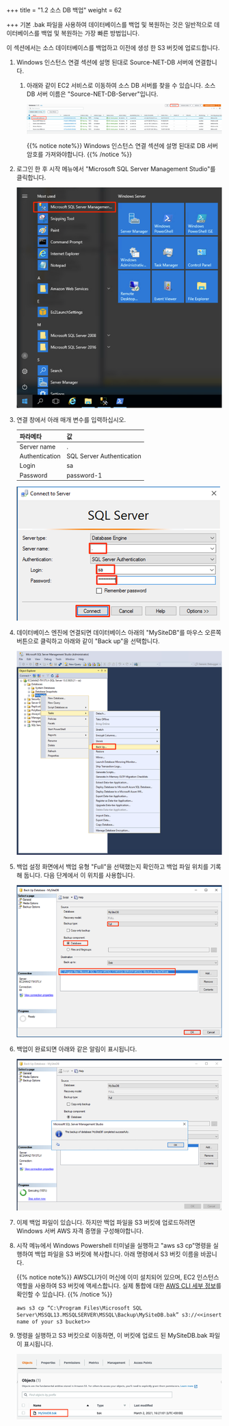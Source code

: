 +++
title = "1.2 소스 DB 백업"
weight = 62

+++
기본 .bak 파일을 사용하여 데이터베이스를 백업 및 복원하는 것은 일반적으로 데이터베이스를 백업 및 복원하는 가장 빠른 방법입니다.

이 섹션에서는 소스 데이터베이스를 백업하고 이전에 생성 한 S3 버킷에 업로드합니다.

1. Windows 인스턴스 연결 섹션에 설명 된대로 Source-NET-DB 서버에 연결합니다.

   1. 아래와 같이 EC2 서비스로 이동하여 소스 DB 서버를 찾을 수 있습니다. 소스 DB 서버 이름은 "Source-NET-DB-Server"입니다.

      ![referencedimage](images/net-db-ec2.ko.png)

      {{% notice note%}}
      Windows 인스턴스 연결 섹션에 설명 된대로 DB 서버 암호를 가져와야합니다.
      {{% /notice %}}

2. 로그인 한 후 시작 메뉴에서 "Microsoft SQL Server Management Studio"를 클릭합니다.

   ![referencedimage](images/net-sql-1.ko.png)

3. 연결 창에서 아래 매개 변수를 입력하십시오.

   | 파라메타       | 값                        |
   | :------------- | :------------------------ |
   | Server name    | .                         |
   | Authentication | SQL Server Authentication |
   | Login          | sa                        |
   | Password       | password-1                |

   ![referencedimage](images/net-sql-2.ko.png)

4. 데이터베이스 엔진에 연결되면 데이터베이스 아래의 "MySiteDB"를 마우스 오른쪽 버튼으로 클릭하고 아래와 같이 "Back up"을 선택합니다.

   ![referencedimage](images/net-sql-3.ko.png)

5. 백업 설정 화면에서 백업 유형 "Full"을 선택했는지 확인하고 백업 파일 위치를 기록해 둡니다. 다음 단계에서 이 위치를 사용합니다.

   ![referencedimage](images/net-sql-4.ko.png)

6. 백업이 완료되면 아래와 같은 알림이 표시됩니다.
   
   ![referencedimage](images/net-sql-5.ko.png)
   
7. 이제 백업 파일이 있습니다. 하지만 백업 파일을 S3 버킷에 업로드하려면 Windows 서버 AWS 자격 증명을 구성해야합니다. 

8. 시작 메뉴에서 Windows Powershell 터미널을 실행하고 "aws s3 cp"명령을 실행하여 백업 파일을 S3 버킷에 복사합니다. 아래 명령에서 S3 버킷 이름을 바꿉니다.

   {{% notice note%}}
   AWSCLI가이 머신에 이미 설치되어 있으며,  EC2 인스턴스 역할을 사용하여 S3 버킷에 액세스합니다. 실제 통합에 대한 [AWS CLI 세부 정보](https://docs.aws.amazon.com/cli/latest/userguide/cli-chap-welcome.html)를 확인할 수 있습니다.
   {{% /notice %}}

   ```
   aws s3 cp “C:\Program Files\Microsoft SQL Server\MSSQL13.MSSQLSERVER\MSSQL\Backup\MySiteDB.bak” s3://<<insert name of your s3 bucket>>
   ```

9. 명령을 실행하고 S3 버킷으로 이동하면, 이 버킷에 업로드 된 MySiteDB.bak 파일이 표시됩니다.

   ![referencedimage](images/net-sql-6.ko.png)

